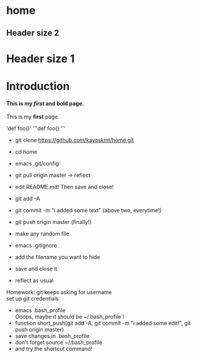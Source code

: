 # home

## Header size 2
# Header size 1

# Introduction
#### This is my *first* and **bold** page.
This is my **first** page.


'def foo()'
'''def foo():'''


* git clone https://github.com/kayoskmt/home.git
* cd home
* emacs .git/config
* git pull origin master -> reflect 

* edit README.md! Then save and close!

* git add -A
* git commit -m "i added some text"
(above two, everytime!)
* git push origin master (finally!)


* make any random file
* emacs .gitignore
* add the filename you want to hide
* save and close it
* reflect as usual


Homework:
git keeps asking for username<br>
set up git credentials

* emacs .bash_profile<br>
Ooops, maybe it should be  ~/.bash_profile !
* function short_push(git add -A, git commit -m "i added some edit!", git push origin master)
* save changes in .bash_profile
* don't forget source ~/.bash_profile
* and try the shortcut command!
